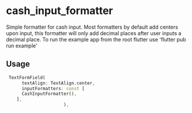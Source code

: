 # cash_input_formatter

Simple formatter for cash input. Most formatters by default add centers upon input, this formatter will only add decimal places after user inputs a decimal place. To run the example app from the root flutter use 'flutter pub run example'

## Usage

``` dart
 TextFormField(
      textAlign: TextAlign.center,
      inputFormatters: const [
      CashInputFormatter(),
    ],
                      ),
```